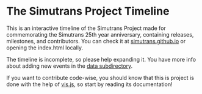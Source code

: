 # The Simutrans Project Timeline
This is an interactive timeline of the Simutrans Project made for commemorating the Simutrans 25th year anniversary, containing releases, milestones, and contributors. You can check it at [simutrans.github.io](https://simutrans.github.io) or opening the index.html locally.

The timeline is incomplete, so please help expanding it. You have more info about adding new events in the [data subdirectory](./data#adding-new-events).

If you want to contribute code-wise, you should know that this is project is done with the help of [vis.js](https://visjs.org/), so start by reading its documentation!
